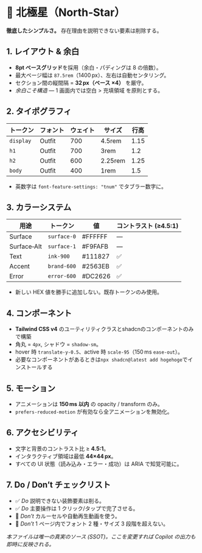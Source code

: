 # 🌟 北極星（North‑Star）
**徹底したシンプルさ。** 存在理由を説明できない要素は削除する。

## 1. レイアウト & 余白
- **8pt ベースグリッド**を採用（余白・パディングは 8 の倍数）。
- 最大ページ幅は `87.5rem`（1400 px）、左右は自動センタリング。
- セクション間の縦間隔 = **32 px（ベース ×4）** を厳守。
- *余白こそ構造* ― 1 画面内では空白 > 充填領域 を原則とする。

## 2. タイポグラフィ
| トークン | フォント | ウェイト | サイズ | 行高 |
|---------|----------|----------|--------|------|
| `display` | Outfit | 700 | 4.5rem | 1.15 |
| `h1`      | Outfit | 700 | 3rem   | 1.2  |
| `h2`      | Outfit | 600 | 2.25rem| 1.25 |
| `body`    | Outfit | 400 | 1rem   | 1.5  |
- 英数字は `font-feature-settings: "tnum"` でタブラー数字に。

## 3. カラーシステム
| 用途     | トークン        | 値        | コントラスト (≥4.5:1) |
|----------|-----------------|-----------|-----------------------|
| Surface  | `surface-0`     | #FFFFFF  | — |
| Surface‑Alt | `surface-1`  | #F9FAFB | — |
| Text     | `ink-900`       | #111827 | ✅ |
| Accent   | `brand-600`     | #2563EB | ✅ |
| Error    | `error-600`     | #DC2626 | ✅ |
- 新しい HEX 値を勝手に追加しない。既存トークンのみ使用。

## 4. コンポーネント
- **Tailwind CSS v4** のユーティリティクラスとshadcnのコンポーネントのみで構築
- 角丸 = `4px`, シャドウ = `shadow-sm`。
- hover 時 `translate-y-0.5`、active 時 `scale-95`（150 ms `ease-out`）。
- 必要なコンポーネントがあるときは`npx shadcn@latest add hogehoge`でインストールする

## 5. モーション
- アニメーションは **150 ms 以内** の opacity / transform のみ。
- `prefers-reduced-motion` が有効なら全アニメーションを無効化。

## 6. アクセシビリティ
- 文字と背景のコントラスト比 ≥ **4.5:1**。
- インタラクティブ領域は最低 **44×44 px**。
- すべての UI 状態（読み込み・エラー・成功）は ARIA で知覚可能に。

## 7. Do / Don’t チェックリスト
- ✅ *Do* 説明できない装飾要素は削る。
- ✅ *Do* 主要操作は 1 クリック/タップで完了させる。
- 🚫 *Don’t* カルーセルや自動再生動画を使う。
- 🚫 *Don’t* 1 ページ内でフォント 2 種・サイズ 3 段階を超えない。

_本ファイルは唯一の真実のソース (SSOT)。ここを変更すれば Copilot の出力も即時に反映される。_

